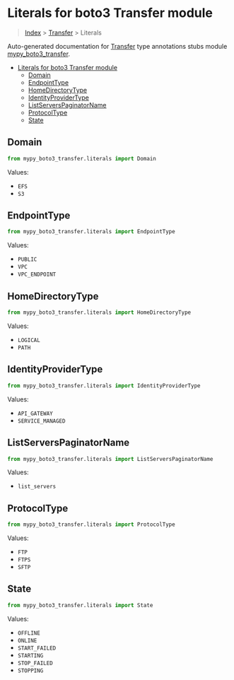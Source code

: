 # Literals for boto3 Transfer module

> [Index](../README.md) > [Transfer](./README.md) > Literals

Auto-generated documentation for
[Transfer](https://boto3.amazonaws.com/v1/documentation/api/latest/reference/services/transfer.html#Transfer)
type annotations stubs module
[mypy_boto3_transfer](https://pypi.org/project/mypy-boto3-transfer/).

- [Literals for boto3 Transfer module](#literals-for-boto3-transfer-module)
  - [Domain](#domain)
  - [EndpointType](#endpointtype)
  - [HomeDirectoryType](#homedirectorytype)
  - [IdentityProviderType](#identityprovidertype)
  - [ListServersPaginatorName](#listserverspaginatorname)
  - [ProtocolType](#protocoltype)
  - [State](#state)

## Domain

```python
from mypy_boto3_transfer.literals import Domain
```

Values:

- `EFS`
- `S3`

## EndpointType

```python
from mypy_boto3_transfer.literals import EndpointType
```

Values:

- `PUBLIC`
- `VPC`
- `VPC_ENDPOINT`

## HomeDirectoryType

```python
from mypy_boto3_transfer.literals import HomeDirectoryType
```

Values:

- `LOGICAL`
- `PATH`

## IdentityProviderType

```python
from mypy_boto3_transfer.literals import IdentityProviderType
```

Values:

- `API_GATEWAY`
- `SERVICE_MANAGED`

## ListServersPaginatorName

```python
from mypy_boto3_transfer.literals import ListServersPaginatorName
```

Values:

- `list_servers`

## ProtocolType

```python
from mypy_boto3_transfer.literals import ProtocolType
```

Values:

- `FTP`
- `FTPS`
- `SFTP`

## State

```python
from mypy_boto3_transfer.literals import State
```

Values:

- `OFFLINE`
- `ONLINE`
- `START_FAILED`
- `STARTING`
- `STOP_FAILED`
- `STOPPING`
